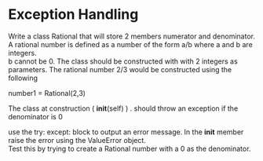 # Exception Handling
Write a class Rational that will store 2 members numerator and denominator.  A rational number is defined as a number of the form a/b where a and b are integers.  
b cannot be 0.  The class should be constructed with with 2 integers as parameters.  The rational number 2/3 would be constructed using the following

number1 = Rational(2,3)



The class at construction ( __init__(self) ) . should throw an exception if the denominator is 0

use the try: except: block to output an error message.  In the __init__ member raise the error using the ValueError object.  
Test this by trying to create a Rational number with a 0 as the denominator.  
